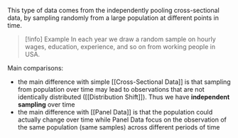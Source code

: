 This type of data comes from the independently pooling cross-sectional data, by sampling randomly from a large population at different points in time.

>[!info] Example
>In each year we draw a random sample on hourly wages, education, experience, and so on from working people in USA.

Main comparisons:
- the main difference with simple [[Cross-Sectional Data]] is that sampling from population over time may lead to observations that are not identically distributed ([[Distribution Shift]]). Thus we have **independent sampling** over time
- the main difference with [[Panel Data]] is that the population could actually change over time while Panel Data focus on the observation of the same population (same samples) across different periods of time